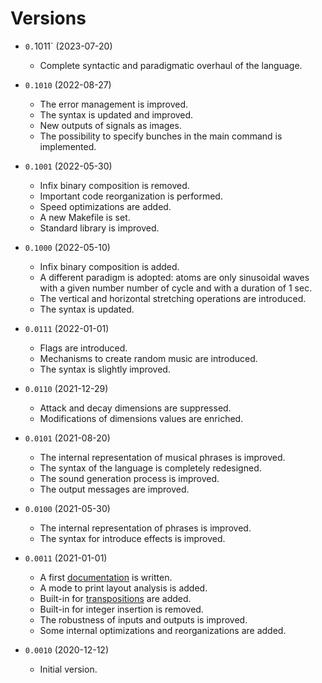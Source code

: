 # Versions

+ `0.`1011` (2023-07-20)
    + Complete syntactic and paradigmatic overhaul of the language.

+ `0.1010` (2022-08-27)
    + The error management is improved.
    + The syntax is updated and improved.
    + New outputs of signals as images.
    + The possibility to specify bunches in the main command is implemented.

+ `0.1001` (2022-05-30)
    + Infix binary composition is removed.
    + Important code reorganization is performed.
    + Speed optimizations are added.
    + A new Makefile is set.
    + Standard library is improved.

+ `0.1000` (2022-05-10)
    + Infix binary composition is added.
    + A different paradigm is adopted: atoms are only sinusoidal waves with a given number
      number of cycle and with a duration of 1 sec.
    + The vertical and horizontal stretching operations are introduced.
    + The syntax is updated.

+ `0.0111` (2022-01-01)
    + Flags are introduced.
    + Mechanisms to create random music are introduced.
    + The syntax is slightly improved.

+ `0.0110` (2021-12-29)
    + Attack and decay dimensions are suppressed.
    + Modifications of dimensions values are enriched.

+ `0.0101` (2021-08-20)
    + The internal representation of musical phrases is improved.
    + The syntax of the language is completely redesigned.
    + The sound generation process is improved.
    + The output messages are improved.

+ `0.0100` (2021-05-30)
    + The internal representation of phrases is improved.
    + The syntax for introduce effects is improved.

+ `0.0011` (2021-01-01)
    + A first [documentation](Help.md) is written.
    + A mode to print layout analysis is added.
    + Built-in for [transpositions](Help.md#transpositions) are added.
    + Built-in for integer insertion is removed.
    + The robustness of inputs and outputs is improved.
    + Some internal optimizations and reorganizations are added.

+ `0.0010` (2020-12-12)
    + Initial version.

